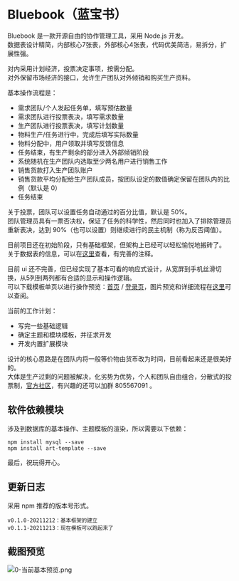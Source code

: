 # Bluebook（蓝宝书）

Bluebook 是一款开源自由的协作管理工具，采用 Node.js 开发。  
数据表设计精简，内部核心7张表，外部核心4张表，代码优美简洁，易拆分，扩展性强。

对内采用计划经济，投票决定事项，按需分配。  
对外保留市场经济的接口，允许生产团队对外倾销和购买生产资料。

基本操作流程是：

+ 需求团队/个人发起任务单，填写预估数量
+ 需求团队进行投票表决，填写需求数量
+ 生产团队进行投票表决，填写计划数量
+ 物料生产/任务进行中，完成后填写实际数量
+ 物料分配中，用户领取并填写反馈信息
+ 任务结束，有生产剩余的部分进入外部倾销阶段
+ 系统随机在生产团队内选取至少两名用户进行销售工作
+ 销售货款打入生产团队账户
+ 销售货款平均分配给生产团队成员，按团队设定的数值确定保留在团队内的比例（默认是 0）
+ 任务结束

关于投票，团队可以设置任务自动通过的百分比值，默认是 50%。  
团队管理员具有一票否决权，保证了任务的科学性，然后同时也加入了排除管理员重新表决，达到 90%（也可以设置）则继续进行的民主机制（称为反否阈值）。

目前项目还在初始阶段，只有基础框架，但架构上已经可以轻松愉悦地搬砖了。  
关于数据表的信息，可以在[这里](control/app_init.js)查看，有完善的注释。

目前 ui 还不完善，但已经实现了基本可看的响应式设计，从宽屏到手机丝滑切换，从5列到两列都有合适的显示和操作逻辑。  
可以下载模板单页以进行操作预览：[首页](theme/default/index_preview.html) / [登录页](theme/default/login_preview.html)，图片预览和详细流程在[这里](https://github.com/gearkey/bluebook_doc)可以查阅。

当前的工作计划：

+ 写完一些基础逻辑
+ 确定主题和模块模板，并征求开发
+ 开发内置扩展模块

设计的核心思路是在团队内将一般等价物由货币改为时间，目前看起来还是很美好的。  
大体是生产过剩的问题被解决，化劣势为优势，个人和团队自由组合，分散式的投票制，[官方社区](https://bbs.popkart.org/)，有兴趣的还可以加群 805567091 。

## 软件依赖模块

涉及到数据库的基本操作、主题模板的渲染，所以需要以下依赖：

```
npm install mysql --save
npm install art-template --save
```

最后，祝玩得开心。

## 更新日志

采用 npm 推荐的版本号形式。

```
v0.1.0-20211212：基本框架的建立
v0.1.1-20211213：现在模板可以跑起来了
```

## 截图预览

![0-当前基本预览.png](https://disk.vvnote.org/gearkey/post-285/1.png)

